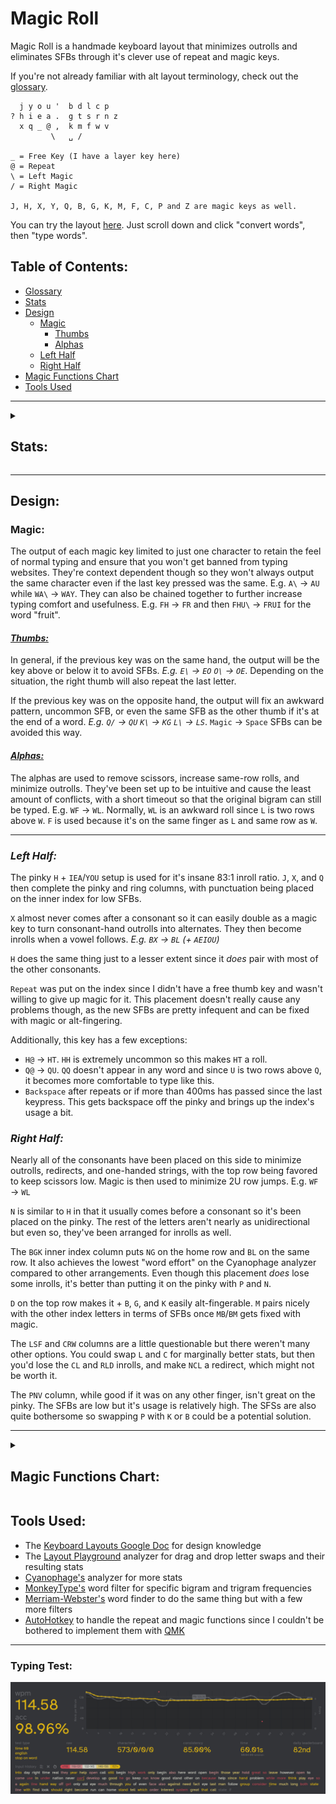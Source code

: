 # Magic Roll
Magic Roll is a handmade keyboard layout that minimizes outrolls and eliminates SFBs through it's clever use of repeat and magic keys.

If you're not already familiar with alt layout terminology, check out the [glossary](glossary.md).
```
  j y o u '  b d l c p 
? h i e a .  g t s r n z
  x q _ @ ,  k m f w v
         \   ␣ /

_ = Free Key (I have a layer key here)
@ = Repeat
\ = Left Magic
/ = Right Magic

J, H, X, Y, Q, B, G, K, M, F, C, P and Z are magic keys as well.
```
You can try the layout [here](https://keyboard-layout-try-out.pages.dev/?l0r0=q+w+e+r+t++y+u+i+o+p&l0r1=a+s+d+f+g++h+j+k+l+%3B+%27&l0r2=z+x+c+v+b++n+m+%2C+.+%2F&l1r0=j+y+o+u+%27++k+d+l+c+p&l1r1=h+i+e+a+.++g+t+s+r+n+z&l1r2=x+q+++++%2C++b+m+f+w+v&z=z). Just scroll down and click "convert words", then "type words".
## Table of Contents:
- [Glossary](glossary.md)
- [Stats](#stats)
- [Design](#design)
  - [Magic](#magic)
    - [Thumbs](#thumbs)
    - [Alphas](#alphas)
  - [Left Half](#left-half)
  - [Right Half](#right-half)
- [Magic Functions Chart](#magic-functions-chart)
- [Tools Used](#tools-used)
---
<details>
  <summary><h2>Stats:</h2></summary>
Without repeat or magic unless specified.

**[Layout Playground](https://oxey.dev/playground/index.html "Layout Playground"):**
![without repeat](images/without%20repeat.jpg)
**[Layout Playground](https://oxey.dev/playground/index.html "Layout Playground")** (With Repeat):
![repeat](images/repeat.jpg)
**[Cyanophage](https://cyanophage.github.io/playground.html?layout=jyou%27bdlcp-hiea.gtsrnzxq%5C%3D%2Ckmfwv%2F%3B&mode=ergo&lan=english "View on Cyanophage"):**
![cyanophage](images/cyanophage.jpg)
**[KeySolve](https://luminespire.github.io/keysolve-web/ "Keysolve"):**
![keysolve](images/keysolve.jpg)

</details>

---

## Design:
### Magic:
The output of each magic key limited to just one character to retain the feel of normal typing and ensure that you won't get banned from typing websites. They're context dependent though so they won't always output the same character even if the last key pressed was the same. E.g. `A\` → `AU` while `WA\` → `WAY`. They can also be chained together to further increase typing comfort and usefulness. E.g. `FH` → `FR` and then `FHU\` → `FRUI` for the word "fruit".

#### <ins>*Thumbs:*
In general, if the previous key was on the same hand, the output will be the key above or below it to avoid SFBs. *E.g. `E\` → `EO` `O\` → `OE`*. Depending on the situation, the right thumb will also repeat the last letter.

If the previous key was on the opposite hand, the output will fix an awkward pattern, uncommon SFB, or even the same SFB as the other thumb if it's at the end of a word. *E.g. `Q/` → `QU` `K\` → `KG` `L\` → `LS`*. `Magic` → `Space` SFBs can be avoided this way. 

#### <ins>*Alphas:*
The alphas are used to remove scissors, increase same-row rolls, and minimize outrolls. They've been set up to be intuitive and cause the least amount of conflicts, with a short timeout so that the original bigram can still be typed. E.g. `WF` → `WL`. Normally, `WL` is an awkward roll since `L` is two rows above `W`. `F` is used because it's on the same finger as `L` and same row as `W`.

---

### *Left Half:*
The pinky `H` + `IEA`/`YOU` setup is used for it's insane 83:1 inroll ratio. `J`, `X`, and `Q` then complete the pinky and ring columns, with punctuation being placed on the inner index for low SFBs. 

`X` almost never comes after a consonant so it can easily double as a magic key to turn consonant-hand outrolls into alternates. They then become inrolls when a vowel follows. *E.g. `BX` → `BL` (+ `AEIOU`)*

`H` does the same thing just to a lesser extent since it *does* pair with most of the other consonants.

`Repeat` was put on the index since I didn't have a free thumb key and wasn't willing to give up magic for it. This placement doesn't really cause any problems though, as the new SFBs are pretty infequent and can be fixed with magic or alt-fingering. 

Additionally, this key has a few exceptions:
- `H@` → `HT`. `HH` is extremely uncommon so this makes `HT` a roll.
- `Q@` → `QU`. `QQ` doesn't appear in any word and since `U` is two rows above `Q`, it becomes more comfortable to type like this.
- `Backspace` after repeats or if more than 400ms has passed since the last keypress. This gets backspace off the pinky and brings up the index's usage a bit.

### *Right Half:*
Nearly all of the consonants have been placed on this side to minimize outrolls, redirects, and one-handed strings, with the top row being favored to keep scissors low. Magic is then used to minimize 2U row jumps. E.g. `WF` → `WL`

`N` is similar to `H` in that it usually comes before a consonant so it's been placed on the pinky. The rest of the letters aren't nearly as unidirectional but even so, they've been arranged for inrolls as well.

The `BGK` inner index column puts `NG` on the home row and `BL` on the same row. It also achieves the lowest "word effort" on the Cyanophage analyzer compared to other arrangements. Even though this placement *does* lose some inrolls, it's better than putting it on the pinky with `P` and `N`.

`D` on the top row makes it + `B`, `G`, and `K` easily alt-fingerable. `M` pairs nicely with the other index letters in terms of SFBs once `MB`/`BM` gets fixed with magic.

The `LSF` and `CRW` columns are a little questionable but there weren't many other options. You could swap `L` and `C` for marginally better stats, but then you'd lose the `CL` and `RLD` inrolls, and make `NCL` a redirect, which might not be worth it.

The `PNV` column, while good if it was on any other finger, isn't great on the pinky. The SFBs are low but it's usage is relatively high. The SFSs are also quite bothersome so swapping `P` with `K` or `B` could be a potential solution.

---

<details>
  <summary><h2>Magic Functions Chart:</h2></summary>

```
\:          /:           B:           G:           J:           P:           Q:           X:
--------    --------     --------     --------     --------     --------     --------     --------
\ → Shift   --------     CB → CK      CG → CH      MJ → MM      BP → BV      @Q → @U      @X → @A
/\ → ␣      \/ → U       SB → SW      PG → PH      RJ → RV      DP → DV      BQ → BM      BX → BL
.\ → ."     ./ → ..      --------     SG → SC      SJ → SS                   LQ → LF      CX → CR
,\ → ,"     --------                  TG → TC      TJ → TG                   WQ → WB      DX → DW
?\ → ?"     --------     C:           --------     WJ → WN                   XQ → XR      FX → FL
!\ → !"     --------     --------                  --------                               GX → GL
@\ → @"     --------     SC → SF      M:                                                  KX → KT
"\ → "A     --------     --------     --------     K:                                     LX → LV
(\ → (A     --------                  FM → FL      --------                               MX → MB
A\ → AU     A/ → A.      F:           --------     MK → MB                                PX → PH
B\ → BT     --------     -------                                                          RX → RP
--------    C/ → CC      VF → VL      H:                                                  SX → SP
D\ → DS     D/ → DM      WF → WL      --------                                            TX → TW
E\ → EO     E/ → EY                   BH → BR                                             WX → WR
--------    F/ → FL           	      DH → DR                                             --------
G\ → GS     G/ → GM                   FH → FR                                              
H\ → H?     H/ → HH                   GH → GR                                             Y:
I\ → IQ     I/ → IY                   KH → KN                                             --------
--------    J/ → JO                   LH → LL                                             JY → JI 
K\ → KG     --------                  MH → MP                                             --------
L\ → LS     L/ → LS                   PH → PR                                                    
M\ → MP     M/ → MP                   RH → RR                                             Z:
N\ → NP     N/ → NV                                                                       --------
O\ → OE     O/ → OX                                                                       DZ → DT
P\ → PV     P/ → PN                                                                       GZ → GT
Q\ → QI     Q/ → QU                                                                       LZ → LW
R\ → RC     R/ → RC                                                                       MZ → MT
--------    S/ → SL                                                                       RZ → RW
--------    T/ → TR                                                                       TZ → TM
U\ → UA     U/ → U,                                                                              
V\ → VP     V/ → VV                                                                              
X\ → XI     X/ → XH                                                                              
Y\ → YI                                                                         
```
</details>

## Tools Used:
- The [Keyboard Layouts Google Doc](https://docs.google.com/document/d/1W0jhfqJI2ueJ2FNseR4YAFpNfsUM-_FlREHbpNGmC2o "Keyboard Layouts Google Doc") for design knowledge
- The [Layout Playground](https://oxey.dev/playground/index.html "Layout Playground") analyzer for drag and drop letter swaps and their resulting stats
- [Cyanophage's](https://cyanophage.github.io "Cyanophage Analyzer") analyzer for more stats
- [MonkeyType's](https://monkeytype.com "MonkeyType") word filter for specific bigram and trigram frequencies
- [Merriam-Webster's](https://www.merriam-webster.com/wordfinder "Merriam-Webster Word Finder") word finder to do the same thing but with a few more filters
- [AutoHotkey](https://www.autohotkey.com "AutoHotkey's Website") to handle the repeat and magic functions since I couldn't be bothered to implement them with [QMK](https://docs.qmk.fm/features/repeat_key "QMK Repeat/Magic Documentation")
---
### Typing Test:
![typing test](images/typing%20test.jpg)
